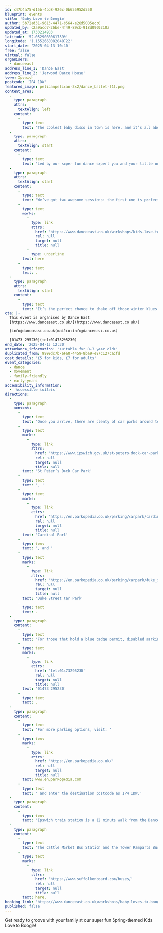 ```yaml
---
id: c47b4a75-d15b-4bb8-926c-0b655952d550
blueprint: events
title: 'Baby Love to Boogie'
author: 5b72ad31-9613-4471-9564-e28d5005ecc0
updated_by: c2a9acd7-26be-4f49-89cb-918d0960210a
updated_at: 1733214903
latitude: '52.05290880617399'
longitude: '1.1552660082048722'
start_date: '2025-04-13 10:30'
free: false
virtual: false
organisers:
  - danceeast
address_line_1: 'Dance East'
address_line_2: 'Jerwood Dance House'
town: Ipswich
postcode: 'IP4 1DW'
featured_image: pelicanpelican-3x2/dance_ballet-(1).png
content_area:
  -
    type: paragraph
    attrs:
      textAlign: left
    content:
      -
        type: text
        text: 'The coolest baby disco in town is here, and it’s all about moving, laughing and celebrating the magic of Spring together!'
  -
    type: paragraph
    attrs:
      textAlign: start
    content:
      -
        type: text
        text: 'Led by our super fun dance expert you and your little ones (up to 4 years old!) will dive into playful dance games, explore props, and enjoy easy, feel-good dance moves.'
  -
    type: paragraph
    attrs:
      textAlign: start
    content:
      -
        type: text
        text: 'We’ve got two awesome sessions: the first one is perfect for little movers aged 0-4 and their grown-ups, while the second session brings the energy for all ages but is especially great for families with young people aged 5-7. Find out more about Kids Love to Boogie '
      -
        type: text
        marks:
          -
            type: link
            attrs:
              href: 'https://www.danceeast.co.uk/workshops/kids-love-to-boogie/'
              rel: null
              target: null
              title: null
          -
            type: underline
        text: here
      -
        type: text
        text: .
  -
    type: paragraph
    attrs:
      textAlign: start
    content:
      -
        type: text
        text: 'It’s the perfect chance to shake off those winter blues and let your family’s love of movement bloom. No dance experience needed – just come ready to have a blast!'
cta: |-
  This event is organised by Dance East
  [https://www.danceeast.co.uk/](https://www.danceeast.co.uk/)

  [info@danceeast.co.uk(mailto:info@danceeast.co.uk)

  [01473 295230](tel:01473295230)
end_date: '2025-04-13 12:30'
attendance_information: 'suitable for 0-7 year olds'
duplicated_from: 9999dc7b-66a0-4459-8ba9-e97c127cacfd
cost_details: '£5 for kids, £7 for adults'
event_categories:
  - dance
  - movement
  - family-friendly
  - early-years
accessibility_information:
  - 'Accessible toilets'
directions:
  -
    type: paragraph
    content:
      -
        type: text
        text: 'Once you arrive, there are plenty of car parks around town but the closest ones to us are '
      -
        type: text
        marks:
          -
            type: link
            attrs:
              href: 'https://www.ipswich.gov.uk/st-peters-dock-car-park'
              rel: null
              target: null
              title: null
        text: 'St Peter’s Dock Car Park'
      -
        type: text
        text: ', '
      -
        type: text
        marks:
          -
            type: link
            attrs:
              href: 'https://en.parkopedia.co.uk/parking/carpark/cardinal_park/ip1/ipswich/?arriving=202403071500&leaving=202403071700'
              rel: null
              target: null
              title: null
        text: 'Cardinal Park'
      -
        type: text
        text: ', and '
      -
        type: text
        marks:
          -
            type: link
            attrs:
              href: 'https://en.parkopedia.co.uk/parking/carpark/duke_street-2/ip3/ipswich/?arriving=202403071500&leaving=202403071700'
              rel: null
              target: null
              title: null
        text: 'Duke Street Car Park'
      -
        type: text
        text: .
  -
    type: paragraph
    content:
      -
        type: text
        text: 'For those that hold a blue badge permit, disabled parking is available on a first come first served basis in the lay-by at the front of the building, please contact our Box Office team for further information on '
      -
        type: text
        marks:
          -
            type: link
            attrs:
              href: 'tel:01473295230'
              rel: null
              target: null
              title: null
        text: '01473 295230'
      -
        type: text
        text: .
  -
    type: paragraph
    content:
      -
        type: text
        text: 'For more parking options, visit: '
      -
        type: text
        marks:
          -
            type: link
            attrs:
              href: 'https://en.parkopedia.co.uk/'
              rel: null
              target: null
              title: null
        text: www.en.parkopedia.com
      -
        type: text
        text: ' and enter the destination postcode as IP4 1DW.'
  -
    type: paragraph
    content:
      -
        type: text
        text: 'Ipswich train station is a 12 minute walk from the DanceHouse.'
  -
    type: paragraph
    content:
      -
        type: text
        text: 'The Cattle Market Bus Station and the Tower Ramparts Bus Station are within 15 minutes’ walk and buses run frequently. See the latest bus timetables '
      -
        type: text
        marks:
          -
            type: link
            attrs:
              href: 'https://www.suffolkonboard.com/buses/'
              rel: null
              target: null
              title: null
        text: here.
booking_link: 'https://www.danceeast.co.uk/workshops/baby-loves-to-boogie-6/'
published: false
---
```

Get ready to groove with your family at our super fun Spring-themed Kids Love to Boogie!